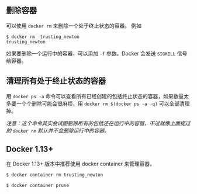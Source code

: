 ## 删除容器
可以使用 `docker rm` 来删除一个处于终止状态的容器。
例如
```
$ docker rm  trusting_newton
trusting_newton
```
如果要删除一个运行中的容器，可以添加 `-f` 参数。Docker 会发送 `SIGKILL` 信号给容器。


## 清理所有处于终止状态的容器
用 `docker ps -a` 命令可以查看所有已经创建的包括终止状态的容器，如果数量太多要一个个删除可能会很麻烦，用 `docker rm $(docker ps -a -q)` 可以全部清理掉。

*注意：这个命令其实会试图删除所有的包括还在运行中的容器，不过就像上面提过的 `docker rm` 默认并不会删除运行中的容器。*

## Docker 1.13+

在 Docker 1.13+ 版本中推荐使用 docker container 来管理容器。

```bash
$ docker container rm trusting_newton

$ docker container prune
```
